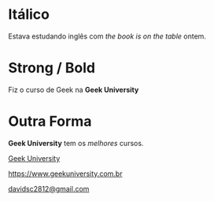 # Itálico

Estava estudando inglês com _the book is on the table_ ontem. 

# Strong / Bold 

Fiz o curso de Geek na **Geek University** 

# Outra Forma 

__Geek University__ tem os *melhores* cursos. 

[Geek University](https://www.geekuniversity.com.br "Web site da geek university")

<https://www.geekuniversity.com.br>

<davidsc2812@gmail.com>

